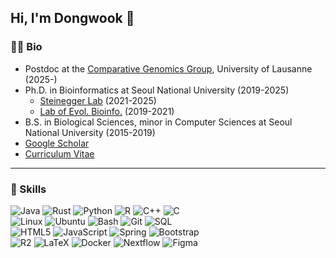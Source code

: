 ## Hi, I'm Dongwook 👋

### 👨‍💻 Bio
 * Postdoc at the [Comparative Genomics Group](https://comparative-genomics.ch), University of Lausanne (2025-)
 * Ph.D. in Bioinformatics at Seoul National University (2019-2025)
   * [Steinegger Lab](https://steineggerlab.com) (2021-2025)
   * [Lab of Evol. Bioinfo.](http://leb.snu.ac.kr) (2019-2021)
 * B.S. in Biological Sciences, minor in Computer Sciences at Seoul National University (2015-2019)
 * [Google Scholar](https://scholar.google.com/citations?user=1RUFYWQAAAAJ)
 * [Curriculum Vitae](https://github.com/endixk/personal-cv/blob/main/CV_dongwook_kim.pdf)

<hr>

### 💪 Skills

![Java](https://img.shields.io/badge/Java-FFFFFF?style=flat-square&logo=openjdk&logoColor=black)
![Rust](https://img.shields.io/badge/Rust-000000?style=flat-square&logo=rust&logoColor=white)
![Python](https://img.shields.io/badge/Python-3776AB?style=flat-square&logo=python&logoColor=white)
![R](https://img.shields.io/badge/R-276DC3?style=flat-square&logo=r&logoColor=white)
![C++](https://img.shields.io/badge/C++-00599C?style=flat-square&logo=cplusplus&logoColor=white)
![C](https://img.shields.io/badge/C-A8B9CC?style=flat-square&logo=c&logoColor=black)
<br>
![Linux](https://img.shields.io/badge/Linux-FCC624?style=flat-square&logo=linux&logoColor=black)
![Ubuntu](https://img.shields.io/badge/Ubuntu-E95420?style=flat-square&logo=ubuntu&logoColor=white)
![Bash](https://img.shields.io/badge/Bash-4EAA25?style=flat-square&logo=gnubash&logoColor=white)
![Git](https://img.shields.io/badge/Git-F05032?style=flat-square&logo=git&logoColor=white)
![SQL](https://img.shields.io/badge/SQL-003545?style=flat-square&logo=mariadb&logoColor=white)
<br>
![HTML5](https://img.shields.io/badge/HTML-E32F26?style=flat-square&logo=html5&logoColor=white)
![JavaScript](https://img.shields.io/badge/JavaScript-F7DF1E?style=flat-square&logo=javascript&logoColor=black)
![Spring](https://img.shields.io/badge/Spring-6DB33F?style=flat-square&logo=spring&logoColor=white)
![Bootstrap](https://img.shields.io/badge/Bootstrap-7952B3?style=flat-square&logo=bootstrap&logoColor=white)
<br>
![R2](https://img.shields.io/badge/R2-F38020?style=flat-square&logo=cloudflare&logoColor=white)
![LaTeX](https://img.shields.io/badge/LaTeX-008080?style=flat-square&logo=latex&logoColor=white)
![Docker](https://img.shields.io/badge/Docker-2496ED?style=flat-square&logo=docker&logoColor=white)
![Nextflow](https://img.shields.io/badge/Nextflow-0DC09D?style=flat-square&logo=nextflow&logoColor=white)
![Figma](https://img.shields.io/badge/Figma-F24E1E?style=flat-square&logo=figma&logoColor=white)

<!--hr>

### 📊 GitHub Stats
![Stats](https://github-readme-stats.vercel.app/api?username=endixk&count_private=true&show_icons=true&theme=github_dark&hide_border=true&include_all_commits=true&custom_title=GitHub%20Stats&hide_rank=true)
![Langs](https://github-readme-stats.vercel.app/api/top-langs/?username=endixk&theme=github_dark&layout=compact&hide_border=true)

<!--hr>
### 📌 Pinned
<a href="https://github.com/endixk/ezaai">
  <img align="center" src="https://github-readme-stats.vercel.app/api/pin/?username=endixk&repo=ezaai&theme=github_dark" />
</a>
<a href="https://github.com/anuraghazra/convoychat">
  <img align="center" src="https://github-readme-stats.vercel.app/api/pin/?username=steineggerlab&repo=ufcg&theme=github_dark" />
</a -->
